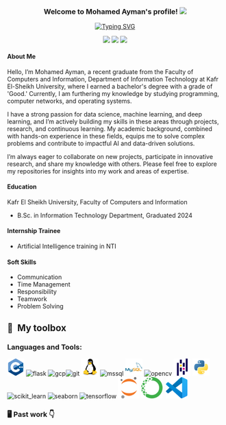 <h3 align="center">
  Welcome to Mohamed Ayman's profile!
  <img src="https://media.giphy.com/media/hvRJCLFzcasrR4ia7z/giphy.gif" width="28">
</h3>
<!-- Typing SVG by DenverCoder1 - https://github.com/DenverCoder1/readme-typing-svg -->
<p align="center">
  <a href="https://git.io/typing-svg"><img src="https://readme-typing-svg.demolab.com?font=Fira+Code&pause=1000&width=435&lines=Artificial+Intelligence+Engineer;Data+Scientist+Engineer;Building+Models+of+ML+%26+DL" alt="Typing SVG" /></a>
</p>
<p align="center">
    <a href="https://wa.me/+201283028306" target="_blank"><img src="https://img.shields.io/badge/-what`sapp-25D366?style=flat&logo=WhatsApp&logoColor=white"/></a>
    <a href="mailto:mohamedaymanraslan@gmail.com" target="_blank"><img src="https://img.shields.io/badge/-Gmail-EA2328?style=flat&logo=Gmail&logoColor=red"/></a>
    <a href="https://www.linkedin.com/in/mohamed-ayman-1ba26220b?utm_source=share&utm_campaign=share_via&utm_content=profile&utm_medium=android_app"><img src="https://img.shields.io/badge/linkedin-%230177B5?style=flat&logo=linkedin&logoColor=white"/></a>
  </p>


#### About Me

Hello, I’m Mohamed Ayman, a recent graduate from the Faculty of Computers and Information, Department of Information Technology at Kafr El-Sheikh University, where I earned a bachelor's degree with a grade of 'Good.' Currently, I am furthering my knowledge by studying programming, computer networks, and operating systems.

I have a strong passion for data science, machine learning, and deep learning, and I’m actively building my skills in these areas through projects, research, and continuous learning. My academic background, combined with hands-on experience in these fields, equips me to solve complex problems and contribute to impactful AI and data-driven solutions.

I’m always eager to collaborate on new projects, participate in innovative research, and share my knowledge with others. Please feel free to explore my repositories for insights into my work and areas of expertise.

#### Education

Kafr El Sheikh University, Faculty of
Computers and Information
  * B.Sc. in Information Technology
    Department, Graduated 2024

#### Internship Trainee

* Artificial Intelligence training in NTI

#### Soft Skills

* Communication
* Time Management
* Responsibility
* Teamwork
* Problem Solving



## 🧰 &nbsp;My toolbox

<h3 align="left">Languages and Tools:</h3>
<p align="left"> <img src="https://raw.githubusercontent.com/devicons/devicon/master/icons/cplusplus/cplusplus-original.svg" alt="cplusplus" width="40" height="40"/>  <img src="https://www.vectorlogo.zone/logos/pocoo_flask/pocoo_flask-icon.svg" alt="flask" width="40" height="40"/>  <img src="https://www.vectorlogo.zone/logos/google_cloud/google_cloud-icon.svg" alt="gcp" width="40" height="40"/><img src="https://www.vectorlogo.zone/logos/git-scm/git-scm-icon.svg" alt="git" width="40" height="40"/> <img src="https://raw.githubusercontent.com/devicons/devicon/master/icons/linux/linux-original.svg" alt="linux" width="40" height="40"/> <img src="https://www.svgrepo.com/show/303229/microsoft-sql-server-logo.svg" alt="mssql" width="40" height="40"/> <img src="https://raw.githubusercontent.com/devicons/devicon/master/icons/mysql/mysql-original-wordmark.svg" alt="mysql" width="40" height="40"/> <img src="https://www.vectorlogo.zone/logos/opencv/opencv-icon.svg" alt="opencv" width="40" height="40"/> <img src="https://raw.githubusercontent.com/devicons/devicon/2ae2a900d2f041da66e950e4d48052658d850630/icons/pandas/pandas-original.svg" alt="pandas" width="40" height="40"/> <img src="https://raw.githubusercontent.com/devicons/devicon/master/icons/python/python-original.svg" alt="python" width="40" height="40"/> <img src="https://upload.wikimedia.org/wikipedia/commons/0/05/Scikit_learn_logo_small.svg" alt="scikit_learn" width="40" height="40"/> <img src="https://seaborn.pydata.org/_images/logo-mark-lightbg.svg" alt="seaborn" width="40" height="40"/> <img src="https://www.vectorlogo.zone/logos/tensorflow/tensorflow-icon.svg" alt="tensorflow" width="40" height="40"/> <img  src="https://raw.githubusercontent.com/devicons/devicon/1119b9f84c0290e0f0b38982099a2bd027a48bf1/icons/jupyter/jupyter-original.svg" alt="jupyter" width="50" height="50"/> <img  src="https://raw.githubusercontent.com/devicons/devicon/1119b9f84c0290e0f0b38982099a2bd027a48bf1/icons/anaconda/anaconda-original.svg" alt="anaconda" width="50" height="50"/>&nbsp; <img  src="https://raw.githubusercontent.com/devicons/devicon/1119b9f84c0290e0f0b38982099a2bd027a48bf1/icons/vscode/vscode-original.svg" alt="VSCode" width="50" height="50"/> &nbsp;

<a href="https://github.com/mohamedraslan25/mohamedraslan25.git" style="text-decoration: none;">
  <h3 style="color: black;">🖥 Past work 👇</h3>
</a>
